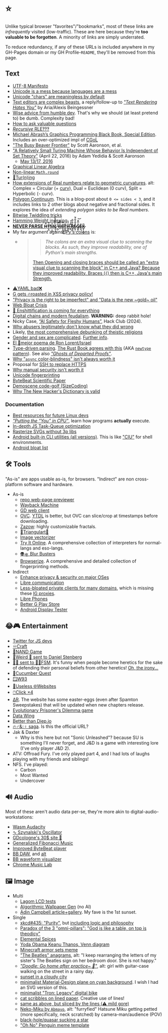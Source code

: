 # ⭐
Unlike typical browser "favorites"/"bookmarks", most of these links are _infrequently_ visited (low-traffic). These are here because they're **too valuable to be forgotten**. A minority of links are simply underrated.

To reduce redundancy, if any of these URLs is included anywhere in my GH-Pages domain or my GH Profile-`README`, they'll be removed from this page.

## Text
- [UTF-8 Manifesto](https://utf8everywhere.org)
- [Unicode is a mess because languages are a mess](https://eev.ee/blog/2015/09/12/dark-corners-of-unicode)
- [Unicode "chars" are meaningless by default](https://manishearth.github.io/blog/2017/01/14/stop-ascribing-meaning-to-unicode-code-points)
- [Text editors are complex beasts](https://lord.io/text-editing-hates-you-too), a reply/follow-up to [_"Text Rendering Hates You"_](https://gankra.github.io/blah/text-hates-you) by Aria/Alexis Beingessner
- [Wise advice from humble dev](https://grugbrain.dev). That's why we should (at least pretend to) be dumb. Complexity bad!
- [How to ask valuable questions](https://www.catb.org/esr/faqs/smart-questions.html)
- [_Recursive_ RLE‽‽‽](https://liamappelbe.medium.com/the-unreasonable-effectiveness-of-run-length-encoding-0d4ab5f92802)
- [Michael Abrash’s Graphics Programming Black Book, Special Edition](https://jagregory.com/abrash-black-book). Includes an over-optimized impl of [CGoL](https://en.wikipedia.org/wiki/Conway%27s_Game_of_Life)
- ["The Busy Beaver Frontier"](https://www.scottaaronson.com/papers/bb.pdf) by Scott Aaronson, et al.
- ["A Relatively Small Turing Machine Whose Behavior Is Independent
of Set Theory"](https://www.scottaaronson.com/busybeaver.pdf) (April 22, 2016) by Adam Yedidia & Scott Aaronson
	- [May 13/17, 2016](https://arxiv.org/pdf/1605.04343)
- [Graphical Linear Algebra](https://graphicallinearalgebra.net)
- [Non-linear `Math.round`](https://brodowsky.it-sky.net/2015/02/06/geometric-and-harmonic-rounding)
- [🔁Tur(n)ing](https://jk-keller.com/o__o/rotational_growth)
- [How extensions of Real numbers relate to geometric curvatures](https://reddit.com/r/math/comments/7g82yv/splitcomplex_numbers/dqi8bl1). alt: Complex = Circular (+ [curv](https://en.wikipedia.org/wiki/Curvature)), Dual = Euclidean (0 curv), Split = Hyperbolic (- curv).
- [Polygon Continuum](https://chalkdustmagazine.com/blog/overturned-polygons). This is a blog-post about `0 <= sides < 3`, and it includes links to 2 other blogs about negative and fractional sides. It explores the idea of _extending polygon sides to be Real numbers_.
- [Bitwise Twiddling tricks](https://graphics.stanford.edu/~seander/bithacks.html)
- [Hamming Weight indexing](https://stackoverflow.com/a/13614164)
- [**NEVER PARSE H̶͎͒̄Ṭ̴̢̺̇͒̕M̵͎̹̮̤̑L̸̥̺̩̰̔̓͊̐̔̈́ ̶̞̻̒̈́͝W̵̰̐̿̎I̶̧̩̳͈͕̽̿͜T̷͇̱̭̝̺̃H̷̢̛̳͈͔̄̍̉̾ ̶̡̬̊̏̒̂͘R̸̨͇̱̐̃͛̃̑Ḛ̷̢͎͕̊͌̊̆̈́͂G̸̲̮̥̫̐͆̅̈͛͝E̶͖͚̎X̴̨̢̹̘̲̌ͅ**](https://stackoverflow.com/questions/1732348/regex-match-open-tags-except-xhtml-self-contained-tags/1732454#1732454)
- My fav argument against [Py's colons](https://docs.python.org/3/faq/design.html#why-are-colons-required-for-the-if-while-def-class-statements) is:
	- > > _The colons are an extra visual clue to scanning the blocks. As such, they improve readability, one of Python's main strengths._
		>
		> [Then Opening and closing braces should be called an "extra visual clue to scanning the block" in C++ and Java? Because they improved readability. Braces (`{`) then is C++, Java's main Strength.](https://wiki.c2.com/?SyntacticallySignificantWhitespaceConsideredHarmful)
- [⚠️YAML bad❌](https://noyaml.com)
- [G gets 🔥roasted in XSS privacy policy!](https://www.jwz.org/xscreensaver/google.html)
- ["Privacy is the right to be imperfect" and "Data is the new ~gold~ oil"](https://www.socialcooling.com)
- [Web Bloat Crisis](https://idlewords.com/talks/website_obesity.htm)
- [💩 Enshittification is coming for everything](https://pluralistic.net/2024/01/30/go-nuts-meine-kerle/#ich-bin-ein-bratapfel)
- [Digital chains and modern feudalism](https://gavinhoward.com/2023/11/your-loved-ones-are-prisoners-and-you-made-the-chain/). **WARNING:** deep rabbit hole!
- Nicky Case, [“AI Safety for Fleshy Humans”](https://AIsafety.dance), Hack Club (2024).
- [Why abusers legitimately don't know what they did wrong](https://www.issendai.com/psychology/estrangement/missing-missing-reasons.html)
- Likely, [the most comprehensive debunking of theistic religions](https://www.whywontgodhealamputees.com)
- [Gender and sex are complicated](https://www.scientificamerican.com/blog/sa-visual/visualizing-sex-as-a-spectrum). [Further info](https://www.nature.com/articles/518288a).
- [El 💯mejor poema de Ron Lorent/Israel](https://cdn.verbub.com/images/ella-queria-signos-de-admiracion-el-le-daba-signos-de-interrogacion-el-112821.jpg)
- [Type-driven parsing](https://lexi-lambda.github.io/blog/2019/11/05/parse-don-t-validate). [The Rust Book agrees with this](https://doc.rust-lang.org/book/ch09-03-to-panic-or-not-to-panic.html#creating-custom-types-for-validation) (AKA [`newtype` pattern](https://doc.rust-lang.org/rust-by-example/generics/new_types.html)). See also [_"Ghosts of Departed Proofs"_](https://kataskeue.com/gdp.pdf).
- [Why "`async` color-blindness" isn't always worth it](https://www.thecodedmessage.com/posts/async-colors)
- Proposal for [SSH to replace HTTPS](https://shazow.net/posts/ssh-how-does-it-even)
- [Why manual security isn't worth it](https://www.microsoft.com/en-us/research/wp-content/uploads/2016/02/SoLongAndNoThanks.pdf)
- [Unicode fingerprinting](https://www.zachaysan.com/writing/2018-01-01-fingerprinting-update)
- [ByteBeat Scientific Paper](https://countercomplex.blogspot.com/2011/10/algorithmic-symphonies-from-one-line-of.html)
- [Demoscene code-golf (SizeCoding)](http://sizecoding.org)
- [Why The New Hacker's Dictionary is valid](https://www.catb.org/jargon/jargtxt.html)

### Documentation
- [Best resources for future Linux devs](https://kernelnewbies.org/FAQ)
- [_"Putting the “You” in CPU"_](https://cpu.land), learn how programs **actually** execute.
- [In-depth JS Task-Queue optimization](https://web.dev/articles/optimize-long-tasks)
- [Rasterize SVGs without 3p libs](https://stackoverflow.com/questions/3975499/convert-svg-to-image-jpeg-png-etc-in-the-browser/74026755#74026755)
- [Android built-in CLI utilities (all versions)](https://chromium.googlesource.com/aosp/platform/system/core/+/refs/heads/upstream/shell_and_utilities). This is like ["CIU"](https://caniuse.com) for shell environments.
- [Android bloat list](https://raw.githubusercontent.com/Universal-Debloater-Alliance/universal-android-debloater-next-generation/main/resources/assets/uad_lists.json)

## 🛠️ Tools
"As-is" are apps usable as-is, for browsers. "Indirect" are non cross-platform software and hardware.
- As-is
	- [repo web-page previewer](https://html-preview.github.io)
	- [Wayback Machine](https://archive.org/web)
	- [GD web client](https://gdbrowser.com)
	- [OVC](https://onlinevideoconverter.com). [YTDL](https://github.com/ytdl-org/youtube-dl) is better, but OVC can slice/crop at timestamps before downloading.
	- [Zazow](https://www.zazow.com/): highly customizable fractals.
	- [🔺Triangulart🔻](https://maxwellito.github.io/triangulart)
	- [Image vectorizer](https://svgco.de)
	- [Try It Online](https://tio.run). A comprehensive collection of interpreters for normal-langs and eso-langs.
	- [👽🛸 Blur Busters](https://testufo.com)
	- [Browserize](https://privacycheck.sec.lrz.de). A comprehensive and detailed collection of fingerprinting methods.
- Indirect
	- [Enhance privacy & security on major OSes](https://privacy.sexy)
	- [Libre communication](https://www.fsf.org/blogs/community/better-than-zoom-try-these-free-software-tools-for-staying-in-touch)
	- [Less-bloated private clients for many domains](https://codeberg.org/PrivacyDev/DPR-addon/src/branch/master/README.md#redirects), which is missing these [IG proxies](https://codeberg.org/ThePenguinDev/Proxigram/wiki/Instances).
	- [Libre Phones](https://fsfe.org/activities/android/liberate.en)
	- [Better G Play Store](https://auroraoss.com)
	- [Android Display Tester](https://play.google.com/store/apps/details?id=com.gombosdev.displaytester)

## 😂🎮 Entertainment
- [Twitter for JS devs](https://www.dwitter.net)
- [♾️Craft](https://neal.fun/infinite-craft)
- [💾NAND Game](https://nandgame.com)
- [🤨Weird 📧 sent to Daniel Stenberg](https://github.com/bagder/emails)
- [🤬📧 sent to 🪽🍝FSM](https://www.spaghettimonster.org/category/hate-mail). It's funny when people become heretics for the sake of defending their personal beliefs from other heretics! [Oh, the irony...](https://rudxain.github.io/RX-wiki/wiki/Calpas_Paradox)
- [🥒Cucumber Quest](https://cucumber.gigidigi.com/cq/page-1)
- [🪟W93](https://windows93.net)
- [🔀Useless 🌐Websites](https://theuselessweb.com)
- [🖱️Click ×4](https://clickclickclick.click)
- [ΔR](https://deltarune.com). The website has some easter-eggs (even after Spamton Sweepstakes) that will be updated when new chapters release.
- [Evolutionary Prisoner's Dilemma game](https://ncase.me/trust)
- [Data Wing](https://play.google.com/store/apps/details?id=com.DanVogt.DATAWING)
- [Better than Diep.io](https://arras.io)
- [🔥♂️&💧♀️ saga](https://fireboynwatergirl.com). Is this the official URL?
- Jak & Daxter
	- Why is this here but not "Sonic Unleashed"? because SU is something I'll never forget, and J&D is a game with interesting lore (I've only player J&D 2).
- ATV: Offroad Fury. I've only played part 4, and I had lots of laughs playing with my friends and siblings!
- NFS. I've played:
	- Carbon
	- Most Wanted
	- Undercover

## 🔊 Audio
Most of these aren't audio data per-se, they're more akin to digital-audio-workstations:
- [Wasm Audacity](https://wavacity.com)
- [∿ Szynalski's Oscillator](https://szynalski.com/tone-generator)
- [GDcologne's 30$ site 🗿](https://thirtydollar.website)
- [Generalized Fibonacci Music](https://marcthespark.github.io/FibonacciMusicBox)
- [Improved ByteBeat player](https://wurstcaptures.untergrund.net/music)
- [BB DAW](https://dollchan.net/bytebeat), and [alt](https://bytebeat.ficial.net)
- [BB waveform visualizer](https://greggman.com/downloads/examples/html5bytebeat/html5bytebeat.html)
- [Chrome Music Lab](https://musiclab.chromeexperiments.com)

## 🖼️ Image
- Multi
	- [Lagom LCD tests](http://lagom.nl/lcd-test)
	- [Algorithmic Wallpaper Gen](https://bggenerator.com) (no AI)
	- [Adin Campbell article+gallery](https://designyoutrust.com/2020/04/these-surreal-landscapes-look-like-they-are-from-another-planet). My fave is the 1st sunset.
- Single
	- [xkcd#435: "Purity"](https://xkcd.com/435), but [including logic and philosophy](https://i.imgur.com/F1Mf8.png)
	- [Paradox of the 3 "omni-pillars": "God is like a table, on top is theodicy"](https://www.smbc-comics.com/?id=2292)
	- [Elemental Spices](https://i.redd.it/q2fzkh53in171.jpg)
	- [Yoda Obama Keanu Thanos, Venn diagram](https://old.reddit.com/r/memes/comments/cbzu2u/credit_to_udiebetic_dodobird_it_didnt_let_me)
	- [Minecraft armor sets meme](https://i.pinimg.com/originals/4f/0a/68/4f0a687abf29ef2c8cf0d4997bf86a5b.jpg)
	- ["The Beatles" anagrams](https://i.pinimg.com/736x/6d/36/dd/6d36dd5c8f9f7cb2e2ecfc7ef153564a.jpg), alt: "I keep rearranging the letters of my sister's The Beatles sign on her bedroom door. She is not happy."
	- [_"Doodle: Go home after practice~ 🎸"_](https://twitter.com/ttguweiz/status/789792797041635328), alt: girl with guitar-case walking on the street in a rainy day.
	- [sunset in a cloudy city](https://pixiv.net/en/artworks/53727984)
	- [minimalist Material-Design plane on cyan background](https://pinterest.com/pin/652670170976893995). I wish I had an SVG version of this.
	- [minimalist "Tron: Legacy" digital bike](https://wallpapercave.com/wp/wp4939898.jpg)
	- [cat scribbles on lined paper](https://i.imgur.com/LiaZKxX.jpg). Creative use of lines!
	- [same as above, but sliced by the lines (⚠️ mild gore)](https://i.imgur.com/V3AZ5S0.jpeg)
	- [Neko-Miku by `Abmayo`](https://danbooru.donmai.us/posts/6418369), alt: "furryfied" Hatsune Miku getting petted (more specifically, neck scratched) by camera-man/audience (POV)
	- [black-hole/quasar sucking a star](https://deviantart.com/andrewvideos510art/art/Blaze-To-Galaxy-828750511)
	- ["Oh No" Penguin meme template](https://i.pinimg.com/736x/cc/f9/a0/ccf9a0a1f853d06263faa3e29f7c2702.jpg)
